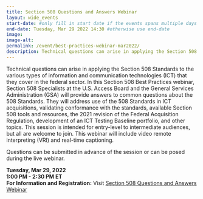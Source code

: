 ```yaml
---
title: Section 508 Questions and Answers Webinar
layout: wide_events
start-date: #only fill in start date if the events spans multiple days
end-date: Tuesday, Mar 29 2022 14:30 #otherwise use end-date
image:
image-alt: 
permalink: /event/best-practices-webinar-mar2022/
description: Technical questions can arise in applying the Section 508 Standards to the various types of information and communication technologies (ICT) that they cover in the federal sector. In this Section 508 Best Practices webinar, Section 508 Specialists at the U.S. Access Board and the General Services Administration (GSA) will provide answers to common questions about the 508 Standards.
---
```


Technical questions can arise in applying the Section 508 Standards to the various types of information and communication technologies (ICT) that they cover in the federal sector. In this Section 508 Best Practices webinar, Section 508 Specialists at the U.S. Access Board and the General Services Administration (GSA) will provide answers to common questions about the 508 Standards. They will address use of the 508 Standards in ICT acquisitions, validating conformance with the standards, available Section 508 tools and resources, the 2021 revision of the Federal Acquisition Regulation, development of an ICT Testing Baseline portfolio, and other topics. This session is intended for entry-level to intermediate audiences, but all are welcome to join. This webinar will include video remote interpreting (VRI) and real-time captioning. 

Questions can be submitted in advance of the session or can be posed during the live webinar. 

**Tuesday, Mar 29, 2022**  
**1:00 PM - 2:30 PM ET**  
**For Information and Registration:** Visit <a href="https://www.accessibilityonline.org/cioc-508/session/?id=110995" target="_blank">Section 508 Questions and Answers Webinar</a>